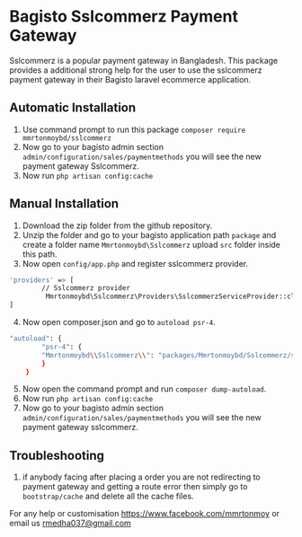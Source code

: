 # Bagisto Sslcommerz Payment Gateway
Sslcommerz is a popular payment gateway in Bangladesh. This package provides a additional strong help for the user to use the sslcommerz payment gateway in their Bagisto laravel ecommerce application.

## Automatic Installation
1. Use command prompt to run this package `composer require mmrtonmoybd/sslcommerz`
5. Now go to your bagisto admin section `admin/configuration/sales/paymentmethods` you will see the new payment gateway Sslcommerz. 
3. Now run `php artisan config:cache`

## Manual Installation
1. Download the zip folder from the github repository.
2. Unzip the folder and go to your bagisto application path `package` and create a folder name `Mmrtonmoybd\Sslcommerz` upload `src` folder inside this path.
3. Now open `config/app.php` and register sslcommerz provider.
```sh
'providers' => [
        // Sslcommerz provider
         Mmrtonmoybd\Sslcommerz\Providers\SslcommerzServiceProvider::class,
]
```
4. Now open composer.json and go to `autoload psr-4`.
```sh
"autoload": {
        "psr-4": {
        "Mmrtonmoybd\\Sslcommerz\\": "packages/Mmrtonmoybd/Sslcommerz/src"
        }
    }
```
5. Now open the command prompt and run `composer dump-autoload`.
6. Now run `php artisan config:cache`
7. Now go to your bagisto admin section `admin/configuration/sales/paymentmethods` you will see the new payment gateway sslcommerz. 

## Troubleshooting

1. if anybody facing after placing a order you are not redirecting to payment gateway and getting a route error then simply go to `bootstrap/cache` and delete all the cache files.

For any help or customisation  <https://www.facebook.com/mmrtonmoy> or email us <rmedha037@gmail.com>
